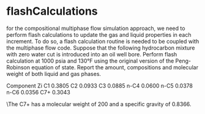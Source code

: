 # flashCalculations

for the compositional multiphase flow simulation approach, we need
to perform flash calculations to update the gas and liquid properties in each increment. To do so,
a flash calculation routine is needed to be coupled with the multiphase flow code. Suppose that the
following hydrocarbon mixture with zero water cut is introduced into an oil well bore. Perform
flash calculation at 1000 psia and 130°F using the original version of the Peng-Robinson equation
of state. Report the amount, compositions and molecular weight of both liquid and gas phases.

Component Zi
C1 0.3805
C2 0.0933
C3 0.0885
n-C4 0.0600
n-C5 0.0378
n-C6 0.0356
C7+ 0.3043

\The C7+ has a molecular weight of 200 and a specific gravity of 0.8366.
